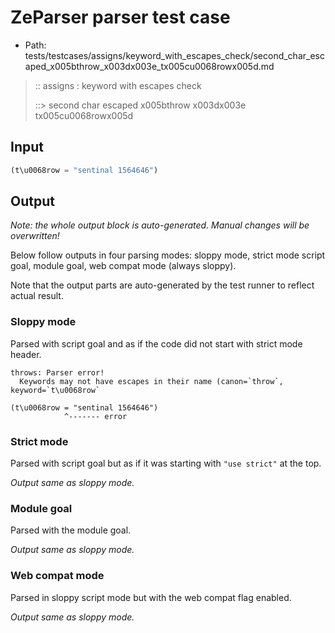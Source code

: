 # ZeParser parser test case

- Path: tests/testcases/assigns/keyword_with_escapes_check/second_char_escaped_x005bthrow_x003dx003e_tx005cu0068rowx005d.md

> :: assigns : keyword with escapes check
>
> ::> second char escaped x005bthrow x003dx003e tx005cu0068rowx005d

## Input

`````js
(t\u0068row = "sentinal 1564646")
`````

## Output

_Note: the whole output block is auto-generated. Manual changes will be overwritten!_

Below follow outputs in four parsing modes: sloppy mode, strict mode script goal, module goal, web compat mode (always sloppy).

Note that the output parts are auto-generated by the test runner to reflect actual result.

### Sloppy mode

Parsed with script goal and as if the code did not start with strict mode header.

`````
throws: Parser error!
  Keywords may not have escapes in their name (canon=`throw`, keyword=`t\u0068row`

(t\u0068row = "sentinal 1564646")
            ^------- error
`````

### Strict mode

Parsed with script goal but as if it was starting with `"use strict"` at the top.

_Output same as sloppy mode._

### Module goal

Parsed with the module goal.

_Output same as sloppy mode._

### Web compat mode

Parsed in sloppy script mode but with the web compat flag enabled.

_Output same as sloppy mode._
